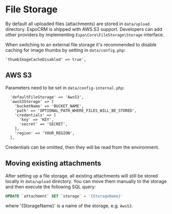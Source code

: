 # File Storage

By default all uploaded files (attachments) are stored in `data/upload` directory. EspoCRM is shipped with AWS S3 support.
Developers can add other providers by implementing `Espo\Core\FileStorage\Storage` interface.

When switching to an external file storage it's recommended to disable caching for image thumbs by setting in `data/config.php`:

```
'thumbImageCacheDisabled' => true',
```

## AWS S3

Parameters need to be set in  `data/config-internal.php`:

```
  'defaultFileStorage' => 'AwsS3',
  'awsS3Storage' => [
    'bucketName' => 'BUCKET_NAME',
    'path' => 'OPTIONAL_PATH_WHERE_FILES_WILL_BE_STORED',
    'credentials' => [
      'key' => 'KEY',
      'secret' => 'SECRET',
    ],
    'region' => 'YOUR_REGION',
  ],
```

Credentials can be omitted, then they will be read from the environment.

## Moving existing attachments

After setting up a file storage, all existing attachments will still be stored locally in `data/upload` directory. You can move them manually to the storage and then execute the following SQL query:

```sql
UPDATE `attachment` SET `storage` = '{StorageName}'
```

where '{StorageName}' is a name of the storage, e.g. `AwsS3`.
